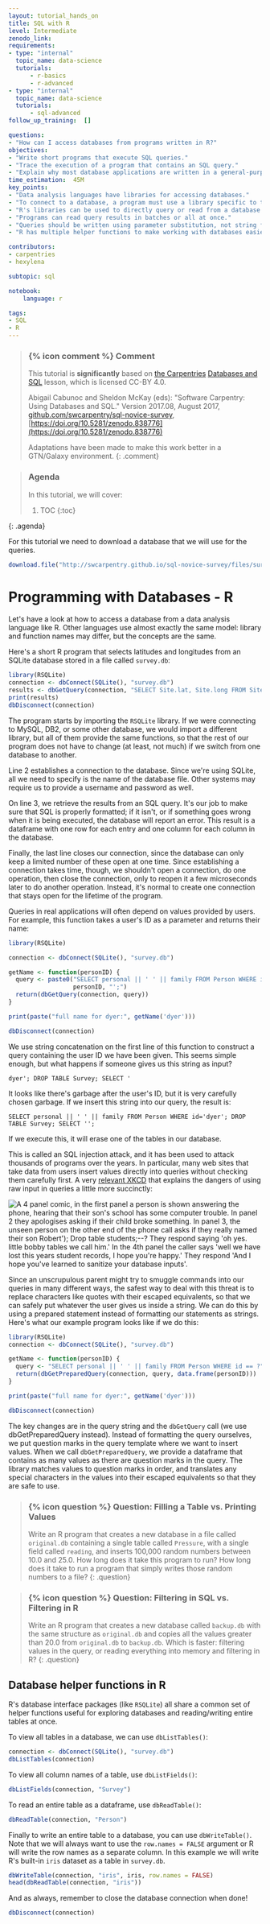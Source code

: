 ```yaml
---
layout: tutorial_hands_on
title: SQL with R
level: Intermediate
zenodo_link:
requirements:
- type: "internal"
  topic_name: data-science
  tutorials:
      - r-basics
      - r-advanced
- type: "internal"
  topic_name: data-science
  tutorials:
      - sql-advanced
follow_up_training:  []

questions:
- "How can I access databases from programs written in R?"
objectives:
- "Write short programs that execute SQL queries."
- "Trace the execution of a program that contains an SQL query."
- "Explain why most database applications are written in a general-purpose language rather than in SQL."
time_estimation:  45M
key_points:
- "Data analysis languages have libraries for accessing databases."
- "To connect to a database, a program must use a library specific to that database manager."
- "R's libraries can be used to directly query or read from a database."
- "Programs can read query results in batches or all at once."
- "Queries should be written using parameter substitution, not string formatting."
- "R has multiple helper functions to make working with databases easier."

contributors:
- carpentries
- hexylena

subtopic: sql

notebook:
    language: r

tags:
- SQL
- R
---
```


> ### {% icon comment %} Comment
>
> This tutorial is **significantly** based on [the Carpentries](https://carpentries.org) [Databases and SQL](https://github.com/swcarpentry/sql-novice-survey/) lesson, which is licensed CC-BY 4.0.
>
> Abigail Cabunoc and Sheldon McKay (eds): "Software Carpentry: Using Databases and SQL."  Version 2017.08, August 2017,
> [github.com/swcarpentry/sql-novice-survey](https://github.com/swcarpentry/sql-novice-survey), [https://doi.org/10.5281/zenodo.838776](https://doi.org/10.5281/zenodo.838776)
>
> Adaptations have been made to make this work better in a GTN/Galaxy environment.
{: .comment}


> ### Agenda
>
> In this tutorial, we will cover:
>
> 1. TOC
> {:toc}
>
{: .agenda}

For this tutorial we need to download a database that we will use for the queries.

```r
download.file("http://swcarpentry.github.io/sql-novice-survey/files/survey.db", destfile="survey.db")
```

# Programming with Databases - R

Let's have a look at how to access a database from
a data analysis language like R.
Other languages use almost exactly the same model:
library and function names may differ,
but the concepts are the same.

Here's a short R program that selects latitudes and longitudes
from an SQLite database stored in a file called `survey.db`:

```r
library(RSQLite)
connection <- dbConnect(SQLite(), "survey.db")
results <- dbGetQuery(connection, "SELECT Site.lat, Site.long FROM Site;")
print(results)
dbDisconnect(connection)
```

The program starts by importing the `RSQLite` library.
If we were connecting to MySQL, DB2, or some other database,
we would import a different library,
but all of them provide the same functions,
so that the rest of our program does not have to change
(at least, not much)
if we switch from one database to another.

Line 2 establishes a connection to the database.
Since we're using SQLite,
all we need to specify is the name of the database file.
Other systems may require us to provide a username and password as well.

On line 3, we retrieve the results from an SQL query.
It's our job to make sure that SQL is properly formatted;
if it isn't,
or if something goes wrong when it is being executed,
the database will report an error.
This result is a dataframe with one row for each entry and one column for each column in the database.

Finally, the last line closes our connection,
since the database can only keep a limited number of these open at one time.
Since establishing a connection takes time,
though,
we shouldn't open a connection,
do one operation,
then close the connection,
only to reopen it a few microseconds later to do another operation.
Instead,
it's normal to create one connection that stays open for the lifetime of the program.

Queries in real applications will often depend on values provided by users.
For example,
this function takes a user's ID as a parameter and returns their name:

```r
library(RSQLite)

connection <- dbConnect(SQLite(), "survey.db")

getName <- function(personID) {
  query <- paste0("SELECT personal || ' ' || family FROM Person WHERE id =='",
                  personID, "';")
  return(dbGetQuery(connection, query))
}

print(paste("full name for dyer:", getName('dyer')))

dbDisconnect(connection)
```

We use string concatenation on the first line of this function
to construct a query containing the user ID we have been given.
This seems simple enough,
but what happens if someone gives us this string as input?

```
dyer'; DROP TABLE Survey; SELECT '
```

It looks like there's garbage after the user's ID,
but it is very carefully chosen garbage.
If we insert this string into our query,
the result is:

```
SELECT personal || ' ' || family FROM Person WHERE id='dyer'; DROP TABLE Survey; SELECT '';
```

If we execute this,
it will erase one of the tables in our database.

This is called an SQL injection attack,
and it has been used to attack thousands of programs over the years.
In particular,
many web sites that take data from users insert values directly into queries
without checking them carefully first.
A very [relevant XKCD](https://xkcd.com/327/) that explains the
dangers of using raw input in queries a little more succinctly:

![A 4 panel comic, in the first panel a person is shown answering the phone, hearing that their son's school has some computer trouble. In panel 2 they apologises asking if their child broke something. In panel 3, the unseen person on the other end of the phone call asks if they really named their son Robert'); Drop table students;--? They respond saying 'oh yes. little bobby tables we call him.' In the 4th panel the caller says 'well we have lost this years student records, I hope you're happy.' They respond 'And I hope you've learned to sanitize your database inputs'.](https://imgs.xkcd.com/comics/exploits_of_a_mom.png)

Since an unscrupulous parent might try to smuggle commands into our queries in many different ways,
the safest way to deal with this threat is
to replace characters like quotes with their escaped equivalents,
so that we can safely put whatever the user gives us inside a string.
We can do this by using a prepared statement
instead of formatting our statements as strings.
Here's what our example program looks like if we do this:

```r
library(RSQLite)
connection <- dbConnect(SQLite(), "survey.db")

getName <- function(personID) {
  query <- "SELECT personal || ' ' || family FROM Person WHERE id == ?"
  return(dbGetPreparedQuery(connection, query, data.frame(personID)))
}

print(paste("full name for dyer:", getName('dyer')))

dbDisconnect(connection)
```

The key changes are in the query string and the `dbGetQuery` call (we use dbGetPreparedQuery instead).
Instead of formatting the query ourselves,
we put question marks in the query template where we want to insert values.
When we call `dbGetPreparedQuery`,
we provide a dataframe
that contains as many values as there are question marks in the query.
The library matches values to question marks in order,
and translates any special characters in the values
into their escaped equivalents
so that they are safe to use.

> ### {% icon question %} Question: Filling a Table vs. Printing Values
>
> Write an R program that creates a new database in a file called
> `original.db` containing a single table called `Pressure`, with a
> single field called `reading`, and inserts 100,000 random numbers
> between 10.0 and 25.0.  How long does it take this program to run?
> How long does it take to run a program that simply writes those
> random numbers to a file?
{: .question}

> ### {% icon question %} Question: Filtering in SQL vs. Filtering in R
>
> Write an R program that creates a new database called
> `backup.db` with the same structure as `original.db` and copies all
> the values greater than 20.0 from `original.db` to `backup.db`.
> Which is faster: filtering values in the query, or reading
> everything into memory and filtering in R?
{: .question}

## Database helper functions in R

R's database interface packages (like `RSQLite`) all share
a common set of helper functions useful for exploring databases and
reading/writing entire tables at once.

To view all tables in a database, we can use `dbListTables()`:

```r
connection <- dbConnect(SQLite(), "survey.db")
dbListTables(connection)
```


To view all column names of a table, use `dbListFields()`:

```r
dbListFields(connection, "Survey")
```


To read an entire table as a dataframe, use `dbReadTable()`:

```r
dbReadTable(connection, "Person")
```


Finally to write an entire table to a database, you can use `dbWriteTable()`.
Note that we will always want to use the `row.names = FALSE` argument or R
will write the row names as a separate column.
In this example we will write R's built-in `iris` dataset as a table in `survey.db`.

```r
dbWriteTable(connection, "iris", iris, row.names = FALSE)
head(dbReadTable(connection, "iris"))
```

And as always, remember to close the database connection when done!

```r
dbDisconnect(connection)
```
